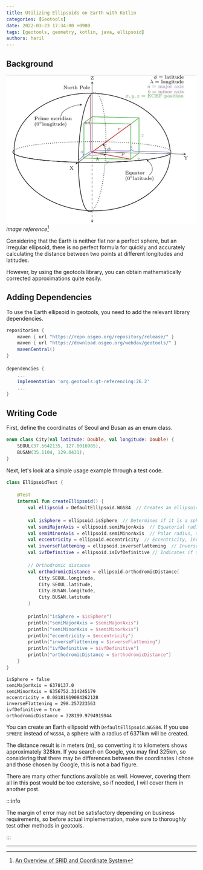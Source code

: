 ```yaml
---
title: Utilizing Ellipsoids on Earth with Kotlin
categories: [Geotools]
date: 2022-03-23 17:34:00 +0900
tags: [geotools, geometry, kotlin, java, ellipsoid]
authors: haril
---
```


## Background

![earth](./2022-03-23-ellipsoid.webp)
_image reference[^footnote]_

Considering that the Earth is neither flat nor a perfect sphere, but an irregular ellipsoid, there is no perfect formula for quickly and accurately calculating the distance between two points at different longitudes and latitudes.

However, by using the geotools library, you can obtain mathematically corrected approximations quite easily.

## Adding Dependencies

To use the Earth ellipsoid in geotools, you need to add the relevant library dependencies.

```groovy
repositories {
    maven { url "https://repo.osgeo.org/repository/release/" }
    maven { url "https://download.osgeo.org/webdav/geotools/" }
    mavenCentral()
}

dependencies {
    ...
    implementation 'org.geotools:gt-referencing:26.2'
    ...
}
```

## Writing Code

First, define the coordinates of Seoul and Busan as an enum class.

```kotlin
enum class City(val latitude: Double, val longitude: Double) {
    SEOUL(37.5642135, 127.0016985),
    BUSAN(35.1104, 129.0431);
}
```

Next, let's look at a simple usage example through a test code.

```kotlin
class EllipsoidTest {

    @Test
    internal fun createEllipsoid() {
        val ellipsoid = DefaultEllipsoid.WGS84  // Creates an ellipsoid that is as close to the Earth as possible using the WGS84 geodetic system used in GPS

        val isSphere = ellipsoid.isSphere  // Determines if it is a sphere or an ellipsoid
        val semiMajorAxis = ellipsoid.semiMajorAxis  // Equatorial radius, the longer radius of the ellipsoid
        val semiMinorAxis = ellipsoid.semiMinorAxis  // Polar radius, the shorter radius of the ellipsoid
        val eccentricity = ellipsoid.eccentricity  // Eccentricity, indicates how close the ellipsoid is to a sphere
        val inverseFlattening = ellipsoid.inverseFlattening  // Inverse flattening value
        val ivfDefinitive = ellipsoid.isIvfDefinitive // Indicates if the inverse flattening is definitive for this ellipsoid

        // Orthodromic distance
        val orthodromicDistance = ellipsoid.orthodromicDistance(
            City.SEOUL.longitude,
            City.SEOUL.latitude,
            City.BUSAN.longitude,
            City.BUSAN.latitude
        )

        println("isSphere = $isSphere")
        println("semiMajorAxis = $semiMajorAxis")
        println("semiMinorAxis = $semiMinorAxis")
        println("eccentricity = $eccentricity")
        println("inverseFlattening = $inverseFlattening")
        println("ivfDefinitive = $ivfDefinitive")
        println("orthodromicDistance = $orthodromicDistance")
    }
}
```

```text
isSphere = false
semiMajorAxis = 6378137.0
semiMinorAxis = 6356752.314245179
eccentricity = 0.08181919084262128
inverseFlattening = 298.257223563
ivfDefinitive = true
orthodromicDistance = 328199.9794919944
```

You can create an Earth ellipsoid with `DefaultEllipsoid.WGS84`. If you use `SPHERE` instead of `WGS84`, a sphere with a radius of 6371km will be created.

The distance result is in meters (m), so converting it to kilometers shows approximately 328km. If you search on Google, you may find 325km, so considering that there may be differences between the coordinates I chose and those chosen by Google, this is not a bad figure.

There are many other functions available as well. However, covering them all in this post would be too extensive, so if needed, I will cover them in another post.

:::info

The margin of error may not be satisfactory depending on business requirements, so before actual implementation, make sure to thoroughly test other methods in geotools.

:::

---

[^footnote]: [An Overview of SRID and Coordinate System](https://www.alibabacloud.com/blog/an-overview-of-srid-and-coordinate-system_597004)
